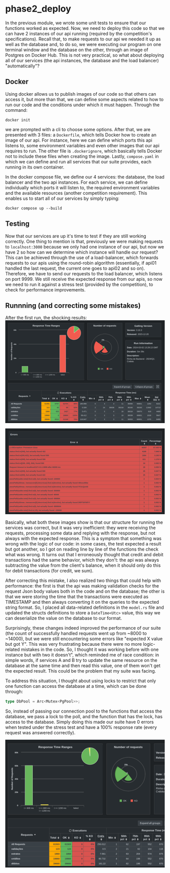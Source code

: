 # phase2_deploy
In the previous module, we wrote some unit tests to ensure that our functions worked as expected. Now, we need to deploy this code so that we can have 2 instances of our api running (required by the competition's specifications). Recall that, to make requests to our api we needed it up as well as the database and, to do so, we were executing our program on one terminal window and the database on the other, through an image of Postgres on Docker Hub. This is not very practical, so what about deploying all of our services (the api instances, the database and the load balancer) "automatically"?

## Docker
Using docker allows us to publish images of our code so that others can access it, but more than that, we can define some aspects related to how to run our code and the conditions under which it must happen. Through the command:
```
docker init
```
we are prompted with a cli to choose some options. After that, we are presented with 3 files: a `Dockerfile`, which tells Docker how to create an image of our api. For instance, here we can define which ports this api listens to, some environment variables and even other images that our api requires to run. The other file is `.dockerignore`, which basically tells Docker not to include these files when creating the image. Lastly, `compose.yaml` in which we can define and run all services that our suite provides, each running in its own container.

In the docker compose file, we define our 4 services: the database, the load balancer and the two api instances. For each service, we can define individually which ports it will listen to, the required environment variables and the available resources (another competition requirement). This enables us to start all of our services by simply typing:
```
docker compose up --build
```

## Testing
Now that our services are up it's time to test if they are still working correctly. One thing to mention is that, previously we were making requests to `localhost:3000` because we only had one instance of our api, but now we have 2 so how can we determine which instance will handle our request? This can be achieved through the use of a load-balancer, which forwards requests to our apis using the round-robin algorithm (essentially, if api01 handled the last request, the current one goes to api02 and so on). Therefore, we have to send our requests to the load balancer, which listens on port 9999. We still receive the expected response from our apis, so now we need to run it against a stress test (provided by the competition), to check for performance improvements.

## Runnning (and correcting some mistakes)
After the first run, the shocking results:
![alt text](../images/1st_deploy_run.png)

![alt text](../images/1st_deploy_errors.png)

Basically, what both these images show is that our structure for running the services was correct, but it was very inefficient: they were receiving the requests, processing some data and replying with the response, but not always with the expected response. This is a symptom that something was wrong with the logic of our code: in some cases, the test expected a result but got another, so I got on reading line by line of the functions the check what was wrong. It turns out that I erroneously thought that credit and debit transactions had the same behavior, which they don't: the api was always subtracting the value from the client's balance, when it should only do this for debit transactions (for credit, we sum).

After correcting this mistake, I also realized two things that could help with performance: the first is that the api was making validation checks for the request Json body values both in the code and on the database; the other is that we were storing the time that the transactions were executed as TIMESTAMP and then always converting it on the queries to the expected string format. So, I placed all data-related definitions in the `model.rs` file and updated the structs definitions to store a `DateTime<Utc>` value, this way we can deserialize the value on the database to our format.

Surprisingly, these changes indeed improved the performance of our suite (the count of successfully handled requests went up from ~8000 to ~14000), but we were still encountering some errors like "expected X value but got Y". This was very frustrating because there were no more logic-related mistakes in the code. So, I thought it was working before with one instance but with two it doesn't", which reminded me of race condition: in simple words, if services A and B try to update the same resource on the database at the same time and then read this value, one of them won't get the expected result. This could be the problem that my suite was facing.

To address this situation, I thought about using locks to restrict that only one function can access the database at a time, which can be done through:
```rust
type DbPool = Arc<Mutex<PgPool>>;
```

So, instead of passing our connection pool to the functions that access the database, we pass a lock to the poll, and the function that has the lock, has access to the database. Simply doing this made our suite have 0 errors when tested under the stress test and have a 100% response rate (every request was answered correctly).

![alt text](../images/successful_deploy_run.png)